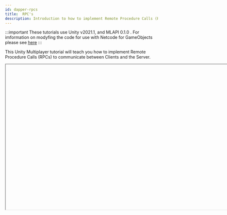 ```yaml
---
id: dapper-rpcs
title:  RPC's
description: Introduction to how to implement Remote Procedure Calls (RPCs) to communicate between Clients and the Server.
---
```


:::important
These tutorials use Unity v2021.1, and MLAPI 0.1.0 .  For imformation on modyfing the code for use with Netcode for GameObjects please see [here](../../migration/migratingfrommlapi.md)
:::


This Unity Multiplayer tutorial will teach you how to implement Remote Procedure Calls (RPCs) to communicate between Clients and the Server.

<Iframe url="https://www.youtube.com/embed/6zBsPSww2u4"
        width="854px"
        height="480px"
        id="myId"
        className="video-container"
        display="initial"
        position="relative"
        allow="accelerometer; autoplay; clipboard-write; encrypted-media; gyroscope; picture-in-picture" 
        allowfullscreen
        />

Video published 15th April 2021

For project files access, check out the repository here: https://github.com/DapperDino/Unity-Multiplayer-Tutorials

For more information  on RPC's see [Messaging System](../../advanced-topics/messaging-system.md) in the main MLAPI documentation.

:::contribution Community Contribution
Thank you to [DapperDino](https://www.youtube.com/channel/UCjCpZyil4D8TBb5nVTMMaUw) for the video tutorials! These contributions are a fantastic help to the community.
:::

import Iframe from 'react-iframe'